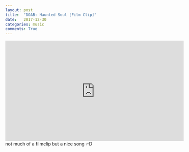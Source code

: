 ```yaml
---
layout: post
title:  "DOAB: Haunted Soul [Film Clip]"
date:   2017-12-30
categories: music
comments: True
---
```

<iframe width="560" height="315" src="https://www.youtube.com/embed/XZHD2jmp53g" frameborder="0" allow="accelerometer; autoplay; encrypted-media; gyroscope; picture-in-picture" allowfullscreen></iframe>
not much of a filmclip but a nice song :-D
